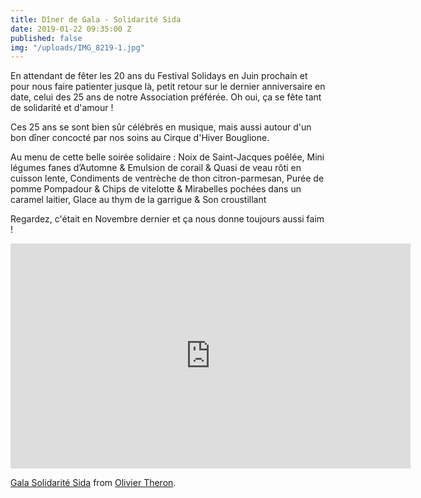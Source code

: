 ```yaml
---
title: Dîner de Gala - Solidarité Sida
date: 2019-01-22 09:35:00 Z
published: false
img: "/uploads/IMG_8219-1.jpg"
---
```


En attendant de fêter les 20 ans du Festival Solidays en Juin prochain et pour nous faire patienter jusque là, petit retour sur le dernier anniversaire en date, celui des 25 ans de notre Association préférée. Oh oui, ça se fête tant de solidarité et d'amour !

Ces 25 ans se sont bien sûr célébrés en musique, mais aussi autour d'un bon dîner concocté par nos soins au Cirque d'Hiver Bouglione. 

Au menu de cette belle soirée solidaire : 
Noix de Saint-Jacques poêlée, Mini légumes fanes d’Automne & Emulsion de corail &
Quasi de veau rôti en cuisson lente, Condiments de ventrèche de thon citron-parmesan,
Purée de pomme Pompadour & Chips de vitelotte &
Mirabelles pochées dans un caramel laitier, Glace au thym de la garrigue & Son croustillant

Regardez, c'était en Novembre dernier et ça nous donne toujours aussi faim !

<iframe src="https://player.vimeo.com/video/254894841" width="640" height="360" frameborder="0" webkitallowfullscreen mozallowfullscreen allowfullscreen></iframe>
<p><a href="https://vimeo.com/254894841">Gala Solidarité Sida</a> from <a href="https://vimeo.com/oliviertheron">Olivier Theron</a>.</p>